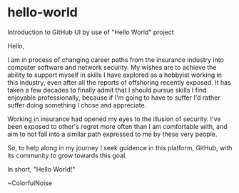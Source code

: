 # hello-world
Introduction to GitHub UI by use of "Hello World" project

Hello,

I am in process of changing career paths from the insurance industry into computer software and network security. My wishes are to achieve the ability to support myself in skills I have explored as a hobbyist working in this industry, even after all the reports of offshoring recently exposed. It has taken a few decades to finally admit that I should pursue skills I find enjoyable professionally, because if I'm going to have to suffer I'd rather suffer doing something I chose and appreciate. 

Working in insurance had opened my eyes to the illusion of security. I've been exposed to other's regret more often than I am comfortable with, and aim to not fall into a similar path expressed to me by these very people. 

So, to help along in my journey I seek guidence in this platform, GitHub, with its community to grow towards this goal. 

In short, "Hello World!"

~ColorfulNoise
